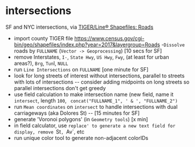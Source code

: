 # intersections

SF and NYC intersections, via [TIGER/Line® Shapefiles: Roads](https://www.census.gov/cgi-bin/geo/shapefiles/index.php?year=2017&layergroup=Roads) 

- import county TIGER file https://www.census.gov/cgi-bin/geo/shapefiles/index.php?year=2017&layergroup=Roads
-`Dissolve` roads by `FULLNAME` (`Vector -> Geoprocessing`) [10 secs for SF]
- remove Interstates, `I-`, `State Hwy`, `US Hwy`, `Fwy`, (at least for urban areas?), `Brg`, `Tun`l, `NULL`
- run `Line Intersections` on `FULLNAME` [one minute for SF]
- look for long streets of interest without intersections, parallel to streets with lots of intersections -- consider adding midpoints on long streets so parallel intersections don't get greedy
- use field calculation to make intersection name (new field, name it `intersect`, length `100`, ` concat("FULLNAME_1", ' & ', "FULLNAME_2")`
- run `Mean coordinates` on `intersect` to handle intersections with dual carriageways (aka Dolores St) -- [15 minutes for SF]
- generate 'Voronoi polygons' (in `Geometry tools`)  [x min]
- in field calculator, use `replace' to generate a new text field for display, remove `St`, `Av`, etc
- run unique color tool to generate non-adjacent colorIDs

